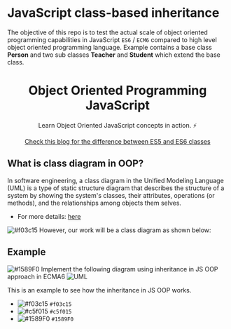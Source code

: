 # JavaScript class-based inheritance 
The objective of this repo is to test the actual scale of object oriented programming capabilities in JavaScript  `ES6` / `ECM6` compared to high level object oriented programming language.
Example contains a base class <b>Person</b> and two sub classes <b>Teacher</b> and <b>Student</b> which extend the base class.

<div align="center">

# Object Oriented Programming JavaScript

Learn Object Oriented JavaScript concepts in action. :zap: <br>

  [Check this blog for the difference between ES5 and ES6 classes](https://gosink.in/javascript-class-difference-between-es5-and-es6-classes/)

</div>

## What is class diagram in OOP?
In software engineering, a class diagram in the Unified Modeling Language (UML) is a type of static structure diagram that describes the structure of a system by showing the system's classes, their attributes, operations (or methods), and the relationships among objects them selves.
- For more details: [here](https://www.visual-paradigm.com/guide/uml-unified-modeling-language/what-is-class-diagram/)

![#f03c15](https://via.placeholder.com/15/1589F0/000000?text=+) However, our work will be a class diagram as shown below: 

## Example
 ![#1589F0](https://via.placeholder.com/15/1589F0/000000?text=+) Implement the following diagram using inheritance in JS OOP approach in ECMA6
![UML ](https://image.ibb.co/mMg1iS/Screen_Shot_2018_03_03_at_2_06_23_PM.png)

This is an example to see how the inheritance in JS OOP works.


- ![#f03c15](https://via.placeholder.com/15/f03c15/000000?text=+) `#f03c15`
- ![#c5f015](https://via.placeholder.com/15/c5f015/000000?text=+) `#c5f015`
- ![#1589F0](https://via.placeholder.com/15/1589F0/000000?text=+) `#1589F0`

